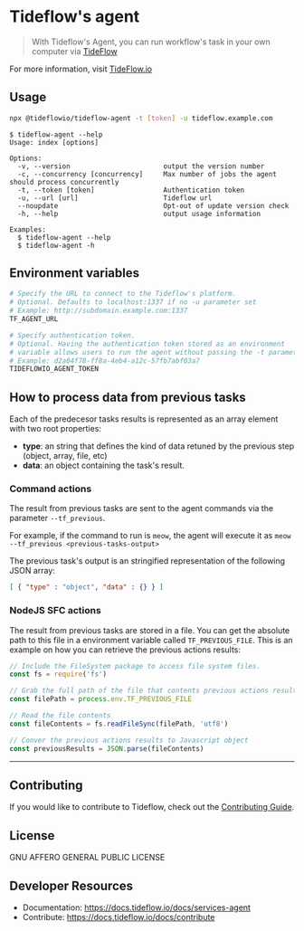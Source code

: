 # Tideflow's agent 

> With Tideflow's Agent, you can run workflow's task in your own computer via [TideFlow](https://www.tideflow.io)

For more information, visit [TideFlow.io](https://www.tideflow.io)

## Usage

```bash
npx @tideflowio/tideflow-agent -t [token] -u tideflow.example.com
```

    $ tideflow-agent --help
    Usage: index [options]

    Options:
      -v, --version                       output the version number
      -c, --concurrency [concurrency]     Max number of jobs the agent should process concurrently
      -t, --token [token]                 Authentication token
      -u, --url [url]                     Tideflow url
      --noupdate                          Opt-out of update version check
      -h, --help                          output usage information

    Examples:
      $ tideflow-agent --help
      $ tideflow-agent -h

## Environment variables

```bash
# Specify the URL to connect to the Tideflow's platform.
# Optional. Defaults to localhost:1337 if no -u parameter set
# Example: http://subdomain.example.com:1337
TF_AGENT_URL

# Specify authentication token.
# Optional. Having the authentication token stored as an environment
# variable allows users to run the agent without passing the -t parameter.
# Example: d2a04f78-ff8a-4eb4-a12c-57fb7abf03a7
TIDEFLOWIO_AGENT_TOKEN
```

## How to process data from previous tasks

Each of the predecesor tasks results is represented as an array element with
two root properties:

- **type**: an string that defines the kind of data retuned by the previous
step (object, array, file, etc)
- **data**: an object containing the task's result.

### Command actions

The result from previous tasks are sent to the agent commands via the parameter
`--tf_previous`. 

For example, if the command to run is `meow`, the agent will execute it as
`meow --tf_previous <previous-tasks-output>`

The previous task's output is an stringified representation of the following
JSON array:

```json
[ { "type" : "object", "data" : {} } ]
```

### NodeJS SFC actions

The result from previous tasks are stored in a file. You can get the absolute
path to this file in a environment variable called `TF_PREVIOUS_FILE`. This is
an example on how you can retrieve the previous actions results:

```javascript
// Include the FileSystem package to access file system files.
const fs = require('fs')

// Grab the full path of the file that contents previous actions results
const filePath = process.env.TF_PREVIOUS_FILE

// Read the file contents
const fileContents = fs.readFileSync(filePath, 'utf8')

// Conver the previous actions results to Javascript object
const previousResults = JSON.parse(fileContents)
```

---

## Contributing

If you would like to contribute to Tideflow, check out the
[Contributing Guide](https://docs.tideflow.io/docs/contribute).

## License

GNU AFFERO GENERAL PUBLIC LICENSE

## Developer Resources

- Documentation: https://docs.tideflow.io/docs/services-agent
- Contribute: https://docs.tideflow.io/docs/contribute
